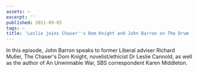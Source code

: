 ```yaml
---
assets: ~
excerpt: ''
published: 2011-09-05
tags: ~
title: 'Leslie joins Chaser''s Dom Knight and John Barron on The Drum '
---
```

In this episode, John Barron speaks to former Liberal adviser Richard Muller, The Chaser's Dom Knight, novelist/ethicist Dr Leslie Cannold, as well as the author of An Unwinnable War, SBS correspondent Karen Middleton.